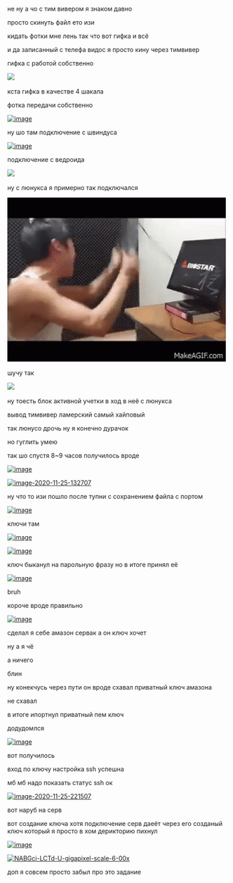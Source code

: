 не ну а чо с тим вивером я знаком давно 


просто скинуть файл ето изи
  
  
кидать фотки мне лень так что вот гифка и всё


и да записанный с телефа видос я просто кину через тимвивер 


гифка с работой собственно

![](Screenrecorde412312.gif)


кста гифка в качестве 4 шакала


фотка передачи собственно 


<a href="https://imgbb.com/"><img src="https://i.ibb.co/zscDypP/image.png" alt="image" border="0"></a>


ну шо там подключение с швиндуса 

<a href="https://ibb.co/QYZv0bv"><img src="https://i.ibb.co/NWX2RV2/image.png" alt="image" border="0"></a>


подключение с ведроида

![](Screenrecorder65345634.gif)


ну с люнукса я примерно так подключался


![](tenor.gif)


шучу так


![](VID2020112403.gif)


ну тоесть блок активной учетки в ход в неё с люнукса 



вывод тимвивер ламерский самый хайповый 



так люнусо дрочь ну я конечно дурачок


но гуглить умею


так шо спустя 8~9 часов получилось вроде

<a href="https://ibb.co/MRQYTYn"><img src="https://i.ibb.co/P507p7x/image.png" alt="image" border="0"></a>



<a href="https://ibb.co/tLZQ0Br"><img src="https://i.ibb.co/9Zwcxn5/image-2020-11-25-132707.png" alt="image-2020-11-25-132707" border="0"></a>


ну что то изи пошло после тупни с сохранением файла с портом 



<a href="https://ibb.co/dg05QJt"><img src="https://i.ibb.co/2N7kjYS/image.png" alt="image" border="0"></a>



ключи там 


<a href="https://imgbb.com/"><img src="https://i.ibb.co/wpnq2d4/image.png" alt="image" border="0"></a>


<a href="https://ibb.co/4MBFL5T"><img src="https://i.ibb.co/hHpgNtW/image.png" alt="image" border="0"></a>


ключ быканул на парольную фразу но в итоге принял её


<a href="https://ibb.co/QNzGgZj"><img src="https://i.ibb.co/85TVCJ4/image.png" alt="image" border="0"></a>


bruh


короче вроде правильно


<a href="https://ibb.co/X7ny45J"><img src="https://i.ibb.co/QPW8cHm/image.png" alt="image" border="0"></a> 

сделал я себе амазон сервак а он ключ хочет

ну а я чё

а ничего

блин


ну конекчусь через пути он вроде схавал приватный ключ амазона


не схавал


в итоге ипортнул приватный пем ключ


додудомлся


<a href="https://ibb.co/wrtFNFK"><img src="https://i.ibb.co/YTgF7Ft/image.png" alt="image" border="0"></a>


вот получилось


вход по ключу настройка ssh успешна


мб мб надо показать статус ssh ок


<a href="https://ibb.co/6BxsCnq"><img src="https://i.ibb.co/xH05TCr/image-2020-11-25-221507.png" alt="image-2020-11-25-221507" border="0"></a>


вот наруб на серв


вот создание ключа хотя подключение серв даеёт через его созданый ключ который я просто в хом дерикторию пихнул 



<a href="https://ibb.co/6XqNMDH"><img src="https://i.ibb.co/jJjHN3y/image.png" alt="image" border="0"></a>


<a href="https://ibb.co/mRLGTgs"><img src="https://i.ibb.co/QJ2fQtB/NABGci-LCTd-U-gigapixel-scale-6-00x.jpg" alt="NABGci-LCTd-U-gigapixel-scale-6-00x" border="0"></a>

доп я совсем просто забыл про это задание
